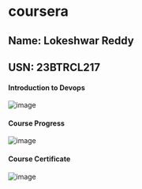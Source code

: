 # coursera

## Name: Lokeshwar Reddy 
## USN: 23BTRCL217


#### Introduction to Devops




![image](https://github.com/user-attachments/assets/68e36699-56a7-4956-b081-f6d022f9400b)


#### Course Progress




![image](https://github.com/user-attachments/assets/faaf1323-7392-494e-aa7b-7fad352de3af)



#### Course Certificate




![image](https://github.com/user-attachments/assets/f792cb85-22a1-4e61-a6f5-3675a29de7ee)
